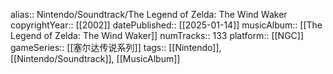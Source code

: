 alias:: Nintendo/Soundtrack/The Legend of Zelda: The Wind Waker
copyrightYear:: [[2002]]
datePublished:: [[2025-01-14]]
musicAlbum:: [[The Legend of Zelda: The Wind Waker]]
numTracks:: 133
platform:: [[NGC]] 
gameSeries:: [[塞尔达传说系列]]
tags:: [[Nintendo]], [[Nintendo/Soundtrack]], [[MusicAlbum]]
